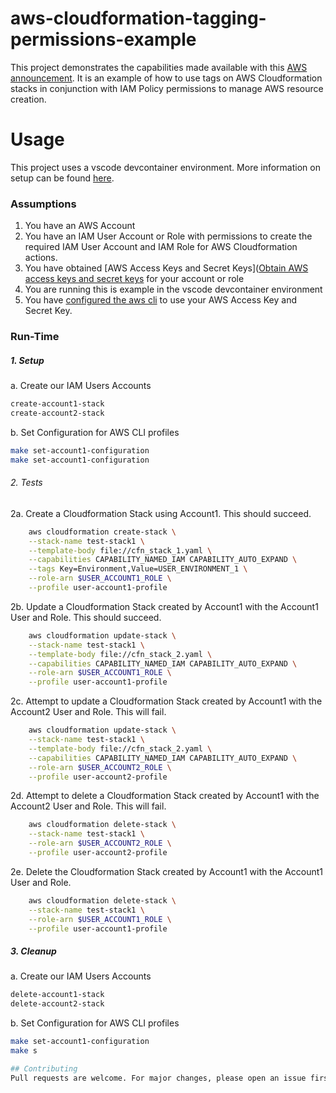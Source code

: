 # aws-cloudformation-tagging-permissions-example
This project demonstrates the capabilities made available with this [AWS announcement](https://aws.amazon.com/about-aws/whats-new/2019/05/announcing-tag-based-access-control-for-aws-cloudformation/). It is an example of how to use tags on AWS Cloudformation stacks in conjunction with IAM Policy permissions to manage AWS resource creation.



# Usage

This project uses a vscode devcontainer environment. More information on setup can be found [here](https://code.visualstudio.com/docs/remote/containers).

### Assumptions 
1. You have an AWS Account 
2. You have an IAM User Account or Role with permissions to create the required IAM User Account and IAM Role for AWS Cloudformation actions.
3. You have obtained [AWS Access Keys and Secret Keys]([Obtain AWS access keys and secret keys](https://docs.aws.amazon.com/general/latest/gr/aws-sec-cred-types.html#access-keys-and-secret-access-keys) for your account or role
4. You are running this is example in the vscode devcontainer environment
5. You have [configured the aws cli](https://docs.aws.amazon.com/cli/latest/userguide/cli-configure-quickstart.html#cli-configure-quickstart-config) to use your AWS Access Key and Secret Key.

### Run-Time
##### 1. Setup 
a. Create our IAM Users Accounts
```bash
create-account1-stack
create-account2-stack 
```
b. Set Configuration for AWS CLI profiles
```bash
make set-account1-configuration
make set-account1-configuration
```

###### 2. Tests
2a. Create a Cloudformation Stack using Account1. This should succeed.
```bash
    aws cloudformation create-stack \
	--stack-name test-stack1 \
	--template-body file://cfn_stack_1.yaml \
	--capabilities CAPABILITY_NAMED_IAM CAPABILITY_AUTO_EXPAND \
	--tags Key=Environment,Value=USER_ENVIRONMENT_1 \
	--role-arn $USER_ACCOUNT1_ROLE \
	--profile user-account1-profile
```

2b. Update a Cloudformation Stack created by Account1 with the Account1 User and Role. This should succeed.
```bash
    aws cloudformation update-stack \
	--stack-name test-stack1 \
	--template-body file://cfn_stack_2.yaml \
	--capabilities CAPABILITY_NAMED_IAM CAPABILITY_AUTO_EXPAND \
	--role-arn $USER_ACCOUNT1_ROLE \
	--profile user-account1-profile
```

2c. Attempt to update a Cloudformation Stack created by Account1 with the Account2 User and Role. This will fail.
```bash
    aws cloudformation update-stack \
	--stack-name test-stack1 \
	--template-body file://cfn_stack_2.yaml \
	--capabilities CAPABILITY_NAMED_IAM CAPABILITY_AUTO_EXPAND \
	--role-arn $USER_ACCOUNT2_ROLE \
	--profile user-account2-profile
```

2d. Attempt to delete a Cloudformation Stack created by Account1 with the Account2 User and Role. This will fail.
```bash
	aws cloudformation delete-stack \
	--stack-name test-stack1 \
	--role-arn $USER_ACCOUNT2_ROLE \
    --profile user-account2-profile
```

2e. Delete the Cloudformation Stack created by Account1 with the Account1 User and Role.
```bash
    aws cloudformation delete-stack \
    --stack-name test-stack1 \
    --role-arn $USER_ACCOUNT1_ROLE \
    --profile user-account1-profile
```

##### 3. Cleanup 
a. Create our IAM Users Accounts
```bash
delete-account1-stack
delete-account2-stack 
```
b. Set Configuration for AWS CLI profiles
```bash
make set-account1-configuration
make s

## Contributing
Pull requests are welcome. For major changes, please open an issue first to discuss what you would like to change.
